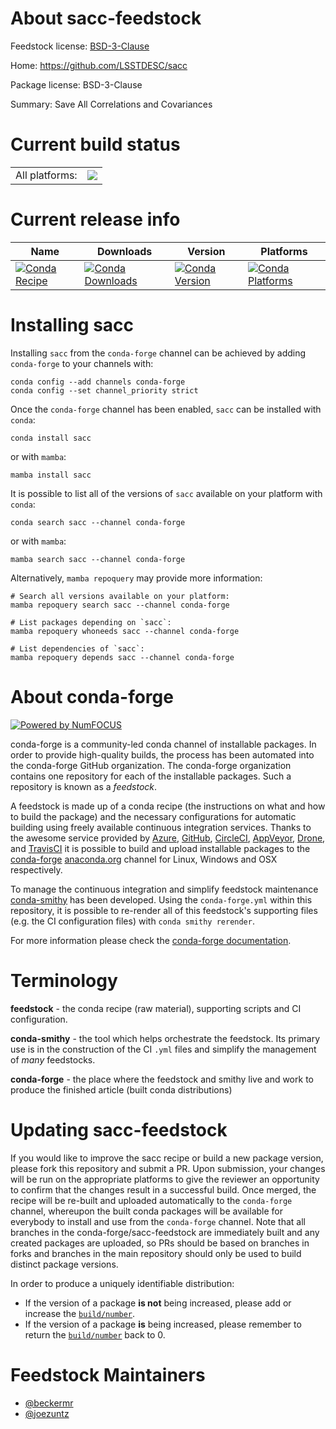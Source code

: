About sacc-feedstock
====================

Feedstock license: [BSD-3-Clause](https://github.com/conda-forge/sacc-feedstock/blob/main/LICENSE.txt)

Home: https://github.com/LSSTDESC/sacc

Package license: BSD-3-Clause

Summary: Save All Correlations and Covariances

Current build status
====================


<table><tr><td>All platforms:</td>
    <td>
      <a href="https://dev.azure.com/conda-forge/feedstock-builds/_build/latest?definitionId=8702&branchName=main">
        <img src="https://dev.azure.com/conda-forge/feedstock-builds/_apis/build/status/sacc-feedstock?branchName=main">
      </a>
    </td>
  </tr>
</table>

Current release info
====================

| Name | Downloads | Version | Platforms |
| --- | --- | --- | --- |
| [![Conda Recipe](https://img.shields.io/badge/recipe-sacc-green.svg)](https://anaconda.org/conda-forge/sacc) | [![Conda Downloads](https://img.shields.io/conda/dn/conda-forge/sacc.svg)](https://anaconda.org/conda-forge/sacc) | [![Conda Version](https://img.shields.io/conda/vn/conda-forge/sacc.svg)](https://anaconda.org/conda-forge/sacc) | [![Conda Platforms](https://img.shields.io/conda/pn/conda-forge/sacc.svg)](https://anaconda.org/conda-forge/sacc) |

Installing sacc
===============

Installing `sacc` from the `conda-forge` channel can be achieved by adding `conda-forge` to your channels with:

```
conda config --add channels conda-forge
conda config --set channel_priority strict
```

Once the `conda-forge` channel has been enabled, `sacc` can be installed with `conda`:

```
conda install sacc
```

or with `mamba`:

```
mamba install sacc
```

It is possible to list all of the versions of `sacc` available on your platform with `conda`:

```
conda search sacc --channel conda-forge
```

or with `mamba`:

```
mamba search sacc --channel conda-forge
```

Alternatively, `mamba repoquery` may provide more information:

```
# Search all versions available on your platform:
mamba repoquery search sacc --channel conda-forge

# List packages depending on `sacc`:
mamba repoquery whoneeds sacc --channel conda-forge

# List dependencies of `sacc`:
mamba repoquery depends sacc --channel conda-forge
```


About conda-forge
=================

[![Powered by
NumFOCUS](https://img.shields.io/badge/powered%20by-NumFOCUS-orange.svg?style=flat&colorA=E1523D&colorB=007D8A)](https://numfocus.org)

conda-forge is a community-led conda channel of installable packages.
In order to provide high-quality builds, the process has been automated into the
conda-forge GitHub organization. The conda-forge organization contains one repository
for each of the installable packages. Such a repository is known as a *feedstock*.

A feedstock is made up of a conda recipe (the instructions on what and how to build
the package) and the necessary configurations for automatic building using freely
available continuous integration services. Thanks to the awesome service provided by
[Azure](https://azure.microsoft.com/en-us/services/devops/), [GitHub](https://github.com/),
[CircleCI](https://circleci.com/), [AppVeyor](https://www.appveyor.com/),
[Drone](https://cloud.drone.io/welcome), and [TravisCI](https://travis-ci.com/)
it is possible to build and upload installable packages to the
[conda-forge](https://anaconda.org/conda-forge) [anaconda.org](https://anaconda.org/)
channel for Linux, Windows and OSX respectively.

To manage the continuous integration and simplify feedstock maintenance
[conda-smithy](https://github.com/conda-forge/conda-smithy) has been developed.
Using the ``conda-forge.yml`` within this repository, it is possible to re-render all of
this feedstock's supporting files (e.g. the CI configuration files) with ``conda smithy rerender``.

For more information please check the [conda-forge documentation](https://conda-forge.org/docs/).

Terminology
===========

**feedstock** - the conda recipe (raw material), supporting scripts and CI configuration.

**conda-smithy** - the tool which helps orchestrate the feedstock.
                   Its primary use is in the construction of the CI ``.yml`` files
                   and simplify the management of *many* feedstocks.

**conda-forge** - the place where the feedstock and smithy live and work to
                  produce the finished article (built conda distributions)


Updating sacc-feedstock
=======================

If you would like to improve the sacc recipe or build a new
package version, please fork this repository and submit a PR. Upon submission,
your changes will be run on the appropriate platforms to give the reviewer an
opportunity to confirm that the changes result in a successful build. Once
merged, the recipe will be re-built and uploaded automatically to the
`conda-forge` channel, whereupon the built conda packages will be available for
everybody to install and use from the `conda-forge` channel.
Note that all branches in the conda-forge/sacc-feedstock are
immediately built and any created packages are uploaded, so PRs should be based
on branches in forks and branches in the main repository should only be used to
build distinct package versions.

In order to produce a uniquely identifiable distribution:
 * If the version of a package **is not** being increased, please add or increase
   the [``build/number``](https://docs.conda.io/projects/conda-build/en/latest/resources/define-metadata.html#build-number-and-string).
 * If the version of a package **is** being increased, please remember to return
   the [``build/number``](https://docs.conda.io/projects/conda-build/en/latest/resources/define-metadata.html#build-number-and-string)
   back to 0.

Feedstock Maintainers
=====================

* [@beckermr](https://github.com/beckermr/)
* [@joezuntz](https://github.com/joezuntz/)

